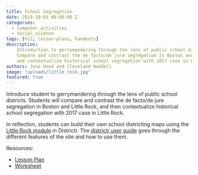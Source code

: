```yaml
---
title: School Segregation
date: 2019-10-03 00:00:00 Z
categories:
  - computer_activities
  - social_science
tags: [k12, lesson-plans, handouts]
description:
    Introduction to gerrymandering through the lens of public school districts.
    Compare and contrast the de facto/de jure segregation in Boston and Little Rock,
    and contextualize historical school segregation with 2017 case in Little Rock.
authors: Jane Hood and Cleveland Waddell
image: "uploads/little_rock.jpg"
featured: true
---
```


Introduce student to gerrymandering through the lens of public school districts.
Students will compare and contrast the de facto/de jure segregation in Boston
and Little Rock, and then contextualize historical school segregation with 2017
case in Little Rock.

In reflection, students can build their own school districting maps using the 
[Little Rock module](https://districtr.org/new/ar) in Districtr.
The [districtr user guide](https://districtr.org/guide) goes through the 
different features of the site and how to use them.


Resources:
* [Lesson Plan](https://sites.tufts.edu/teachgerry2019/files/2019/07/School-Bussing-Lesson-Plan_-Teacher-Guide.pdf)
* [Worksheet](https://sites.tufts.edu/teachgerry2019/files/2019/07/School-Bussing-Lesson-Plan_-Student-Version.pdf)
